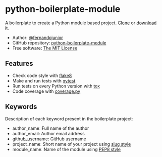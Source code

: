 # python-boilerplate-module

A boilerplate to create a Python module based project. [Clone](https://help.github.com/articles/cloning-a-repository/   ) or [download](/archive/master.zip) it.

* Author: [@fernandojunior](https://github.com/fernandojunior/)
* GitHub repository: [python-boilerplate-module](https://github.com/fernandojunior/python-boilerplate-module)
* Free software: [The MIT License](/LICENSE)

## Features

* Check code style with [flake8](https://flake8.readthedocs.org/)
* Make and run tests with [pytest](http://pytest.org/)
* Run tests on every Python version with [tox](https://tox.readthedocs.org/)
* Code coverage with [coverage.py](https://coverage.readthedocs.org/)

## Keywords

Description of each keyword present in the boilerplate project:

* author_name: Full name of the author
* author_email: Author email address
* github_username: GitHub username
* project_name: Short name of your project using [slug style](https://en.wikipedia.org/wiki/Semantic_URL#Slug)
* module_name: Name of the module using [PEP8 style](https://www.python.org/dev/peps/pep-0008/#package-and-module-names)
